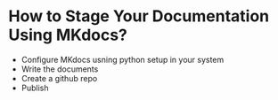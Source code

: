 # How to Stage Your Documentation Using MKdocs?
- Configure MKdocs usning python setup in your system
- Write the documents
- Create a github repo
- Publish
